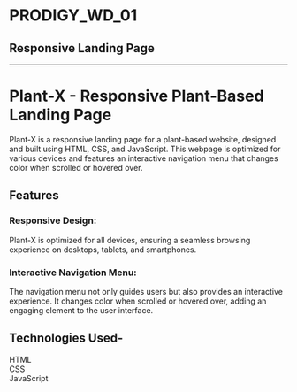 # PRODIGY_WD_01
## Responsive Landing Page
---
# Plant-X - Responsive Plant-Based Landing Page
<p> Plant-X is a responsive landing page for a plant-based website, designed and built using HTML, CSS, and JavaScript. This webpage is optimized for various devices and features an interactive navigation menu that changes color when scrolled or hovered over. </p>

<h2> Features </h2>
<h3>Responsive Design:</h3> Plant-X is optimized for all devices, ensuring a seamless browsing experience on desktops, tablets, and smartphones.
<h3>Interactive Navigation Menu:</h3> The navigation menu not only guides users but also provides an interactive experience. It changes color when scrolled or hovered over, adding an engaging element to the user interface.

<h2> Technologies Used- </h2>
HTML
<br>
CSS
<br>
JavaScript
<br/>








